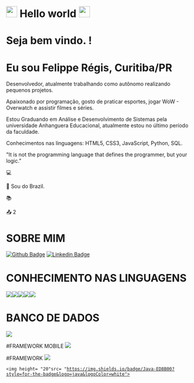 # <img src=https://github.com/TheDudeThatCode/TheDudeThatCode/blob/master/Assets/Hi.gif width="30">  Hello world  <img src=https://github.com/TheDudeThatCode/TheDudeThatCode/blob/master/Assets/Earth.gif width="30">


# Seja bem vindo. !

# Eu sou Felippe Régis, Curitiba/PR

 Desenvolvedor, atualmente trabalhando como autônomo realizando pequenos projetos.

Apaixonado por programação, gosto de praticar esportes, jogar WoW - Overwatch e assistir filmes e séries.

Estou Graduando em Análise e Desenvolvimento de Sistemas pela universidade Anhanguera Educacional, atualmente estou no último período da faculdade.

Conhecimentos nas linguagens: HTML5, CSS3, JavaScript, Python, SQL.


"It is not the programming language that defines the programmer, but your logic."

:computer: 

:house_with_garden: Sou do Brazil.

:books: 

:outbox_tray: 2

 

# SOBRE MIM

[![Github Badge](https://img.shields.io/badge/-Github-000?style=flat-square&logo=Github&logoColor=white&link=LINK_GIT)](https://github.com/felipperegis)
[![Linkedin Badge](https://img.shields.io/badge/-LinkedIn-blue?style=flat-square&logo=Linkedin&logoColor=white&link=LINK_LINKEDIN)](https://www.linkedin.com/in/felipperegis/)

# CONHECIMENTO NAS LINGUAGENS
<img src=" https://img.shields.io/badge/Python-FFD43B?style=for-the-badge&logo=python&logoColor=darkgreen "><img src=" https://img.shields.io/badge/JavaScript-F7DF1E?style=for-the-badge&logo=javascript&logoColor=black"><img src=" https://img.shields.io/badge/HTML5-E34F26?style=for-the-badge&logo=html5&logoColor=white"><img src=" https://img.shields.io/badge/CSS3-1572B6?style=for-the-badge&logo=css3&logoColor=white"><img src=" https://img.shields.io/badge/Python-FFD43B?style=for-the-badge&logo=python&logoColor=darkgreen ">
# BANCO DE DADOS
<img src=" https://img.shields.io/badge/MySQL-00000F?style=for-the-badge&logo=mysql&logoColor=white ">

#FRAMEWORK MOBILE
<img src=" https://img.shields.io/badge/React_Native-20232A?style=for-the-badge&logo=react&logoColor=61DAFB ">

#FRAMEWORK
<img src="https://img.shields.io/badge/Git-F05032?style=for-the-badge&logo=git&logoColor=white">





<code><img height= "20"src= "https://img.shields.io/badge/Java-ED8B00?style=for-the-badge&logo=java&logoColor=white"></code>
